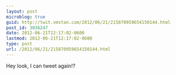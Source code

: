 ```yaml
---
layout: post
microblog: true
guid: http://twit.vmstan.com/2012/06/21/215870959654150144.html
post_id: 3036247
date: 2012-06-21T12:17:02-0600
lastmod: 2012-06-21T12:17:02-0600
type: post
url: /2012/06/21/215870959654150144.html
---
```

Hey look, I can tweet again!?

